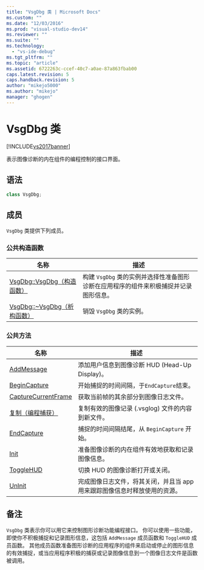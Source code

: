 ```yaml
---
title: "VsgDbg 类 | Microsoft Docs"
ms.custom: ""
ms.date: "12/03/2016"
ms.prod: "visual-studio-dev14"
ms.reviewer: ""
ms.suite: ""
ms.technology: 
  - "vs-ide-debug"
ms.tgt_pltfrm: ""
ms.topic: "article"
ms.assetid: 6722263c-ccef-40c7-a0ae-87a863fbab00
caps.latest.revision: 5
caps.handback.revision: 5
author: "mikejo5000"
ms.author: "mikejo"
manager: "ghogen"
---
```

# VsgDbg 类
[!INCLUDE[vs2017banner](../code-quality/includes/vs2017banner.md)]

表示图像诊断的内在组件的编程控制的接口界面。  
  
## 语法  
  
```cpp  
class VsgDbg;  
```  
  
## 成员  
 `VsgDbg` 类提供下列成员。  
  
### 公共构造函数  
  
|名称|描述|  
|--------|--------|  
|[VsgDbg::VsgDbg（构造函数）](../Topic/VsgDbg::VsgDbg%20\(Constructor\).md)|构建 `VsgDbg` 类的实例并选择性准备图形诊断在应用程序的组件来积极捕捉并记录图形信息。|  
|[VsgDbg::~VsgDbg（析构函数）](../debugger/vsgdbg-tilde-vsgdbg-destructor.md)|销毁 `VsgDbg` 类的实例。|  
  
### 公共方法  
  
|名称|描述|  
|--------|--------|  
|[AddMessage](../debugger/addmessage.md)|添加用户信息到图像诊断 HUD \(Head\-Up Display\)。|  
|[BeginCapture](../debugger/begincapture.md)|开始捕捉的时间间隔，于`EndCapture`结束。|  
|[CaptureCurrentFrame](../debugger/capturecurrentframe.md)|获取当前帧的其余部分到图像日志文件。|  
|[复制（编程捕获）](../debugger/copy-programmatic-capture.md)|复制有效的图像记录 \(.vsglog\) 文件的内容到新文件。|  
|[EndCapture](../debugger/endcapture.md)|捕捉的时间间隔结尾，从 `BeginCapture` 开始。|  
|[Init](../debugger/init.md)|准备图像诊断的内在组件有效地获取和记录图像信息。|  
|[ToggleHUD](../debugger/togglehud.md)|切换 HUD 的图像诊断打开或关闭。|  
|[UnInit](../debugger/uninit.md)|完成图像日志文件，将其关闭，并且当 app 用来跟踪图像信息时释放使用的资源。|  
  
## 备注  
 `VsgDbg` 类表示你可以用它来控制图形诊断功能编程接口。  你可以使用一些功能，即使你不积极捕捉和记录图形信息，这包括 `AddMessage` 成员函数和 `ToggleHUD` 成员函数。  其他成员函数准备图形诊断的应用程序的组件来启动或停止的图形信息的有效捕捉，或当应用程序积极的捕获或记录图像信息到一个图像日志文件是函数被调用。